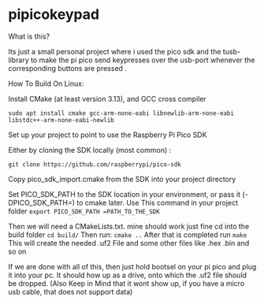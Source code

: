 # pipicokeypad

What is this?

Its just a small personal project where i used the pico sdk and the tusb-library to make the pi pico send keypresses over the usb-port whenever the corresponding buttons are pressed .

How To Build On Linux:

Install CMake (at least version 3.13), and GCC cross compiler

`sudo apt install cmake gcc-arm-none-eabi libnewlib-arm-none-eabi libstdc++-arm-none-eabi-newlib`

Set up your project to point to use the Raspberry Pi Pico SDK

Either by cloning the SDK locally (most common) :

`git clone https://github.com/raspberrypi/pico-sdk`

Copy pico_sdk_import.cmake from the SDK into your project directory

Set PICO_SDK_PATH to the SDK location in your environment, or pass it (-DPICO_SDK_PATH=) to cmake later.
Use This command in your project folder
`export PICO_SDK_PATH =PATH_TO_THE_SDK` 

Then we will need a CMakeLists.txt. mine should work just fine
cd into the build folder 
`cd build/`
Then run:
`cmake ..` 
After that is completed  run 
`make`
This will create the needed .uf2 File and some other files like .hex .bin and so on

If we are done with all of this, then just hold bootsel on your pi pico and plug it into your pc.
It should how up as a drive, onto which the .uf2 file should be dropped.
(Also Keep in Mind that it wont show up, if you have a micro usb cable, that does not support data)

